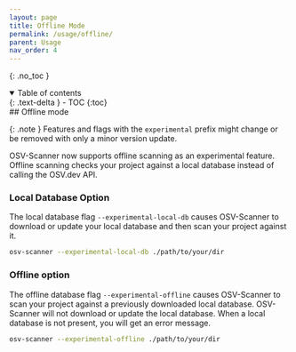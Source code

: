 ```yaml
---
layout: page
title: Offline Mode
permalink: /usage/offline/
parent: Usage
nav_order: 4
---
```

{: .no_toc }

<details open markdown="block">
  <summary>
    Table of contents
  </summary>
  {: .text-delta }
- TOC
{:toc}
</details>
## Offline mode

{: .note }
Features and flags with the `experimental` prefix might change or be removed with only a minor version update.

OSV-Scanner now supports offline scanning as an experimental feature. Offline scanning checks your project against a local database instead of calling the OSV.dev API.

### Local Database Option

The local database flag `--experimental-local-db` causes OSV-Scanner to download or update your local database and then scan your project against it. 

```bash
osv-scanner --experimental-local-db ./path/to/your/dir
```

### Offline option
The offline database flag `--experimental-offline` causes OSV-Scanner to scan your project against a previously downloaded local database. OSV-Scanner will not download or update the local database. When a local database is not present, you will get an error message.

```bash
osv-scanner --experimental-offline ./path/to/your/dir
```

